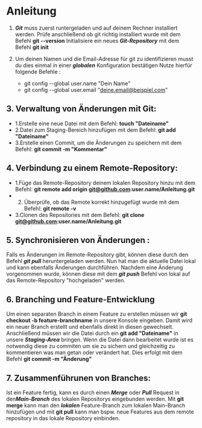# **Anleitung**

1. ***Git*** muss zuerst runtergeladen und auf deinem Rechner installiert werden.
Prüfe anschließend ob git richtig installiert wurde mit dem Befehl **git --version**
Initialisiere ein neues ***Git-Repository*** mit dem Befehl **git init**

2. Um deinen Namen und die Email-Adresse für git zu identifizieren musst du dies einmal in einer ***globalen*** Konfiguration bestätigen
Nutze hierfür folgende Befehle :

    * git config --global user.name "Dein Name"
    * git config --global user.email "deine.email@beispiel.com"

## **3. Verwaltung von Änderungen mit Git:**

* 1.Erstelle eine neue Datei mit dem Befehl:  **touch "Dateiname"** 
* 2.Datei zum Staging-Bereich hinzufügen mit dem Befehl: **git add "Dateiname"**
* 3.Erstelle einen Commit, um die Änderungen zu speichern mit dem Befehl: **git commit -m "Kommentar"**

## **4. Verbindung zu einem Remote-Repository:**

* 1.Füge das Remote-Repository deinem lokalen Repository hinzu mit dem Befehl: **git remote add origin git@github.com:user.name/Anleitung.git**
* 2. Überprüfe, ob das Remote korrekt hinzugefügt wurde mit dem Befehl: **git remote -v**
* 3.Clonen des Repositories mit dem Befehl: **git clone git@github.com:user.name/Anleitung.git**

## **5. Synchronisieren von Änderungen :**

Falls es Änderungen im Remote-Repository gibt, können diese durch den Befehl ***git pull*** heruntergeladen werden.
Nun hat man die aktuelle Datei lokal und kann ebenfalls Änderungen durchführen.
Nachdem eine Änderung vorgenommen wurde, können diese mit dem ***git push*** Befehl von lokal auf das Remote-Repository "hochgeladen" werden.

## **6. Branching und Feature-Entwicklung**

Um einen separaten Branch in einem Feature zu erstellen müssen wir **git checkout -b feature-branchname** in unsere Konsole eingeben.
Damit wird ein neuer Branch erstellt und ebenfalls direkt in diesen gewechselt.
Anschließend müssen wir die Datei durch ein **git add "Dateiname"** in unsere ***Staging-Area*** bringen. 
Wenn die Datei dann bearbeitet wurde ist es notwendig diese zu commiten um sie zu sichern
und gleichzeitig zu kommentieren was man getan oder verändert hat. Dies erfolgt mit dem Befehl **git commit -m "Änderung"**

## **7. Zusammenführunen von Branches:**

Ist ein Feature fertig, kann es durch einen ***Merge*** oder ***Pull*** Request
in den***Main-Branch*** des lokalen Repositorys eingebunden werden. Mit **git merge**
kann man den ***lokalen*** Feature-Branch zum lokalen Main-Branch hinzufügen
und mit **git pull** kann man bspw. neue Features aus dem remote repository
in das lokale Repository einbinden. 
